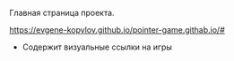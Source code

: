 Главная страница проекта.

https://evgene-kopylov.github.io/pointer-game.githab.io/#

- Содержит визуальные ссылки на игры
